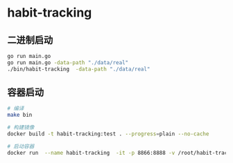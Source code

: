 # habit-tracking

## 二进制启动
```bash
go run main.go
go run main.go -data-path "./data/real"
./bin/habit-tracking  -data-path "./data/real"
```


## 容器启动

```bash
# 编译
make bin

# 构建镜像
docker build -t habit-tracking:test . --progress=plain --no-cache

# 启动容器
docker run  --name habit-tracking  -it -p 8866:8888 -v /root/habit-tracking/data/real:/root/data/real habit-tracking:test
```
